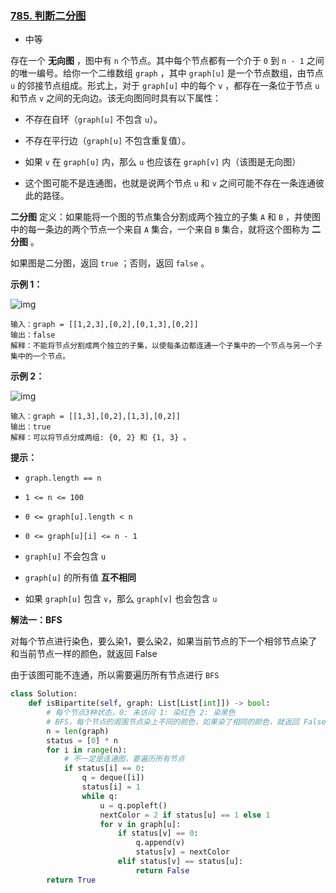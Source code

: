 ### [785. 判断二分图](https://leetcode.cn/problems/is-graph-bipartite/)

- 中等

存在一个 **无向图** ，图中有 `n` 个节点。其中每个节点都有一个介于 `0` 到 `n - 1` 之间的唯一编号。给你一个二维数组 `graph` ，其中 `graph[u]` 是一个节点数组，由节点 `u` 的邻接节点组成。形式上，对于 `graph[u]` 中的每个 `v` ，都存在一条位于节点 `u` 和节点 `v` 之间的无向边。该无向图同时具有以下属性：

- 不存在自环（`graph[u]` 不包含 `u`）。
- 不存在平行边（`graph[u]` 不包含重复值）。

- 如果 `v` 在 `graph[u]` 内，那么 `u` 也应该在 `graph[v]` 内（该图是无向图）

- 这个图可能不是连通图，也就是说两个节点 `u` 和 `v` 之间可能不存在一条连通彼此的路径。

**二分图** 定义：如果能将一个图的节点集合分割成两个独立的子集 `A` 和 `B` ，并使图中的每一条边的两个节点一个来自 `A` 集合，一个来自 `B` 集合，就将这个图称为 **二分图** 。

如果图是二分图，返回 `true` ；否则，返回 `false` 。

**示例 1：**

 ![img](https://assets.leetcode.com/uploads/2020/10/21/bi2.jpg)

```
输入：graph = [[1,2,3],[0,2],[0,1,3],[0,2]]
输出：false
解释：不能将节点分割成两个独立的子集，以使每条边都连通一个子集中的一个节点与另一个子集中的一个节点。
```

**示例 2：**

 ![img](https://assets.leetcode.com/uploads/2020/10/21/bi1.jpg)

```
输入：graph = [[1,3],[0,2],[1,3],[0,2]]
输出：true
解释：可以将节点分成两组: {0, 2} 和 {1, 3} 。
```

**提示：**

- `graph.length == n`
- `1 <= n <= 100`

- `0 <= graph[u].length < n`
- `0 <= graph[u][i] <= n - 1`

- `graph[u]` 不会包含 `u`
- `graph[u]` 的所有值 **互不相同**

- 如果 `graph[u]` 包含 `v`，那么 `graph[v]` 也会包含 `u`

**解法一：BFS**

对每个节点进行染色，要么染1，要么染2，如果当前节点的下一个相邻节点染了和当前节点一样的颜色，就返回 False

由于该图可能不连通，所以需要遍历所有节点进行 `BFS`

```python
class Solution:
    def isBipartite(self, graph: List[List[int]]) -> bool:
        # 每个节点3种状态，0: 未访问 1: 染红色 2: 染黑色
        # BFS，每个节点的周围节点染上不同的颜色，如果染了相同的颜色，就返回 False
        n = len(graph)
        status = [0] * n
        for i in range(n):
            # 不一定是连通图，要遍历所有节点
            if status[i] == 0:
                q = deque([i])
                status[i] = 1
                while q:
                    u = q.popleft()
                    nextColor = 2 if status[u] == 1 else 1
                    for v in graph[u]:
                        if status[v] == 0:
                            q.append(v)
                            status[v] = nextColor
                        elif status[v] == status[u]:
                            return False
        return True
```

